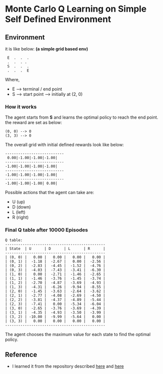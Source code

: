 # Monte Carlo Q Learning on Simple Self Defined Environment

## Environment

it is like below:
**(a simple grid based env)**

```
 E  .  .  .
 .  .  . .
 S  .  .  .
 .  .  .  E
```
Where, 
* E --> terminal / end point
* S --> start point --> initially at (2, 0)

### How it works

The agent starts from **S** and learns the optimal policy to reach the end point. the reward are set as below:
```
(0, 0) --> 0
(3, 3) --> 0
```
The overall grid with initial defined rewards look like below:
```
---------------------------
 0.00|-1.00|-1.00|-1.00|
---------------------------
-1.00|-1.00|-1.00|-1.00|
---------------------------
-1.00|-1.00|-1.00|-1.00|
---------------------------
-1.00|-1.00|-1.00| 0.00|
```
Possible actions that the agent can take are:
* U (up)
* D (down)
* L (left)
* R (right)

### Final Q table after 10000 Episodes
```
Q table: 
----------------------------------------------
| State  | U      | D      | L      | R      |
----------------------------------------------
| (0, 0) |   0.00 |   0.00 |   0.00 |   0.00 |
| (0, 1) |  -1.18 |  -2.67 |   0.00 |  -2.56 |
| (0, 2) |  -2.83 |  -4.45 |  -1.52 |  -4.76 |
| (0, 3) |  -4.03 |  -7.43 |  -3.41 |  -6.30 |
| (1, 0) |   0.00 |  -2.71 |  -1.46 |  -2.65 |
| (1, 1) |  -1.46 |  -3.76 |  -1.45 |  -3.74 |
| (1, 2) |  -2.70 |  -4.87 |  -3.69 |  -4.93 |
| (1, 3) |  -4.31 |  -6.26 |  -9.94 |  -8.55 |
| (2, 0) |  -1.45 |  -3.63 |  -2.64 |  -3.62 |
| (2, 1) |  -2.77 |  -4.08 |  -2.69 |  -4.50 |
| (2, 2) |  -3.81 |  -4.37 |  -4.89 |  -5.44 |
| (2, 3) |  -7.41 |   0.00 |  -5.34 |  -6.04 |
| (3, 0) |  -2.65 |  -3.76 |  -3.69 |  -4.39 |
| (3, 1) |  -4.35 |  -4.93 |  -3.50 |  -3.99 |
| (3, 2) | -10.00 |  -9.99 |  -5.64 |   0.00 |
| (3, 3) |   0.00 |   0.00 |   0.00 |   0.00 |
----------------------------------------------
```
The agent chooses the maximum value for each state to find the optimal policy. 
## Reference
* I learned it from the repository described [here](https://github.com/ravasconcelos/monte_carlo) and [here](https://colab.research.google.com/drive/1yJwMgv3XSZ6mLcZ1W7JAxLRZVBjHOXea?usp=sharing)
